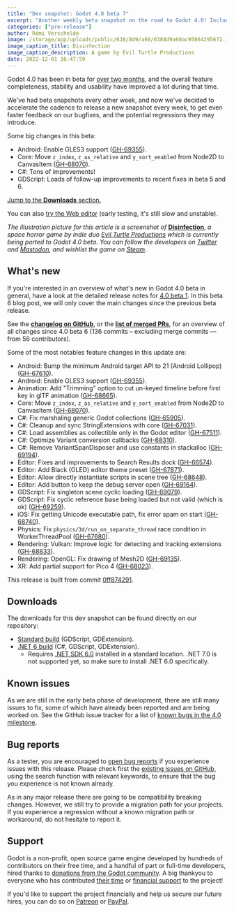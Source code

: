 ```yaml
---
title: "Dev snapshot: Godot 4.0 beta 7"
excerpt: "Another weekly beta snapshot on the road to Godot 4.0! Includes Android GLES3 support, Z index and Y sort are now available in Controls, and both C# and GDScript got a ton of fixes."
categories: ["pre-release"]
author: Rémi Verschelde
image: /storage/app/uploads/public/638/8d9/a60/6388d9a60ac95864295672.jpg
image_caption_title: Disinfection
image_caption_description: A game by Evil Turtle Productions
date: 2022-12-01 16:47:59
---
```


Godot 4.0 has been in beta for [over two months](/article/dev-snapshot-godot-4-0-beta-1), and the overall feature completeness, stability and usability have improved a lot during that time.

We've had beta snapshots every other week, and now we've decided to accelerate the cadence to release a new snapshot every week, to get even faster feedback on our bugfixes, and the potential regressions they may introduce.

Some big changes in this beta:
- Android: Enable GLES3 support ([GH-69355](https://github.com/godotengine/godot/pull/69355)).
- Core: Move `z_index`, `z_as_relative` and `y_sort_enabled` from Node2D to CanvasItem ([GH-68070](https://github.com/godotengine/godot/pull/68070)).
- C#: Tons of improvements!
- GDScript: Loads of follow-up improvements to recent fixes in beta 5 and 6.

[Jump to the **Downloads** section.](#downloads)

You can also [try the Web editor](https://editor.godotengine.org/releases/4.0.beta7/godot.editor.html) (early testing, it's still slow and unstable).

*The illustration picture for this article is a screenshot of* [**Disinfection**](https://store.steampowered.com/app/1921130/Disinfection/), *a space horror game by indie duo [Evil Turtle Productions](https://twitter.com/EvilTurtleGames) which is currently being ported to Godot 4.0 beta. You can follow the developers on [Twitter](https://twitter.com/EvilTurtleGames) and [Mastodon](https://mastodon.gamedev.place/@evilturtle), and wishlist the game on [Steam](https://store.steampowered.com/app/1921130/Disinfection/).*

## What's new

If you're interested in an overview of what's new in Godot 4.0 beta in general, have a look at the detailed release notes for [4.0 beta 1](/article/dev-snapshot-godot-4-0-beta-1). In this beta 6 blog post, we will only cover the main changes since the previous beta release.

See the [**changelog on GitHub**](https://github.com/godotengine/godot/compare/7f8ecffa56834dce3ccbd736738b613d51133dea...0ff8742919af72c7412e63ef0f646cb4e7bd7d8f), or the [**list of merged PRs**](https://github.com/godotengine/godot/pulls?q=is%3Apr+merged%3A2022-11-22..2022-11-30+is%3Amerged+sort%3Acreated-asc+milestone%3A4.0), for an overview of all changes since 4.0 beta 6 (136 commits – excluding merge commits ― from 56 contributors).

Some of the most notables feature changes in this update are:

- Android: Bump the minimum Android target API to 21 (Android Lollipop) ([GH-67610](https://github.com/godotengine/godot/pull/67610)).
- Android: Enable GLES3 support ([GH-69355](https://github.com/godotengine/godot/pull/69355)).
- Animation: Add "Trimming" option to cut un-keyed timeline before first key in glTF animation ([GH-68665](https://github.com/godotengine/godot/pull/68665)).
- Core: Move `z_index`, `z_as_relative` and `y_sort_enabled` from Node2D to CanvasItem ([GH-68070](https://github.com/godotengine/godot/pull/68070)).
- C#: Fix marshaling generic Godot collections ([GH-65905](https://github.com/godotengine/godot/pull/65905)).
- C#: Cleanup and sync StringExtensions with core ([GH-67031](https://github.com/godotengine/godot/pull/67031)).
- C#: Load assemblies as collectible only in the Godot editor ([GH-67511](https://github.com/godotengine/godot/pull/67511)).
- C#: Optimize Variant conversion callbacks ([GH-68310](https://github.com/godotengine/godot/pull/68310)).
- C#: Remove VariantSpanDisposer and use constants in stackalloc ([GH-69194](https://github.com/godotengine/godot/pull/69194)).
- Editor: Fixes and improvements to Search Results dock ([GH-66574](https://github.com/godotengine/godot/pull/66574)).
- Editor: Add Black (OLED) editor theme preset ([GH-67871](https://github.com/godotengine/godot/pull/67871)).
- Editor: Allow directly instantiate scripts in scene tree ([GH-68648](https://github.com/godotengine/godot/pull/68648)).
- Editor: Add button to keep the debug server open ([GH-69164](https://github.com/godotengine/godot/pull/69164)).
- GDScript: Fix singleton scene cyclic loading ([GH-69079](https://github.com/godotengine/godot/pull/69079)).
- GDScript: Fix cyclic reference base being loaded but not valid (which is ok) ([GH-69259](https://github.com/godotengine/godot/pull/69259)).
- iOS: Fix getting Unicode executable path, fix error spam on start ([GH-68740](https://github.com/godotengine/godot/pull/68740)).
- Physics: Fix `physics/3d/run_on_separate_thread` race condition in WorkerThreadPool ([GH-67680](https://github.com/godotengine/godot/pull/67680)).
- Rendering: Vulkan: Improve logic for detecting and tracking extensions ([GH-68833](https://github.com/godotengine/godot/pull/68833)).
- Rendering: OpenGL: Fix drawing of Mesh2D ([GH-69135](https://github.com/godotengine/godot/pull/69135)).
- XR: Add partial support for Pico 4 ([GH-68023](https://github.com/godotengine/godot/pull/68023)).

This release is built from commit [0ff874291](https://github.com/godotengine/godot/commit/0ff8742919af72c7412e63ef0f646cb4e7bd7d8f).

<a id="downloads"></a>
## Downloads

The downloads for this dev snapshot can be found directly on our repository:

* [Standard build](https://github.com/godotengine/godot-builds/releases/4.0-beta7) (GDScript, GDExtension).
* [.NET 6 build](https://github.com/godotengine/godot-builds/releases/4.0-beta7) (C#, GDScript, GDExtension).
  - Requires [.NET SDK 6.0](https://dotnet.microsoft.com/en-us/download/dotnet/6.0) installed in a standard location. .NET 7.0 is not supported yet, so make sure to install .NET 6.0 specifically.

## Known issues

As we are still in the early beta phase of development, there are still many issues to fix, some of which have already been reported and are being worked on. See the GitHub issue tracker for a list of [known bugs in the 4.0 milestone](https://github.com/godotengine/godot/issues?q=is%3Aissue+is%3Aopen+milestone%3A4.0+label%3Abug+).

## Bug reports

As a tester, you are encouraged to [open bug reports](https://github.com/godotengine/godot/issues) if you experience issues with this release. Please check first the [existing issues on GitHub](https://github.com/godotengine/godot/issues), using the search function with relevant keywords, to ensure that the bug you experience is not known already.

As in any major release there are going to be compatibility breaking changes. However, we still try to provide a migration path for your projects. If you experience a regression without a known migration path or workaround, do not hesitate to report it.

## Support

Godot is a non-profit, open source game engine developed by hundreds of contributors on their free time, and a handful of part or full-time developers, hired thanks to [donations from the Godot community](https://godotengine.org/donate). A big thankyou to everyone who has contributed [their time](https://github.com/godotengine/godot/blob/master/AUTHORS.md) or [financial support](https://github.com/godotengine/godot/blob/master/DONORS.md) to the project!

If you'd like to support the project financially and help us secure our future hires, you can do so on [Patreon](https://www.patreon.com/godotengine) or [PayPal](https://godotengine.org/donate).
